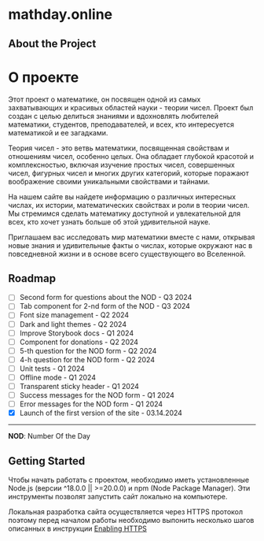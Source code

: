 # mathday.online

## About the Project
# О проекте

Этот проект о математике, он посвящен одной из самых захватывающих и красивых областей науки - теории чисел. Проект был создан с целью делиться знаниями и вдохновлять любителей математики, студентов, преподавателей, и всех, кто интересуется математикой и ее загадками.

Теория чисел - это ветвь математики, посвященная свойствам и отношениям чисел, особенно целых. Она обладает глубокой красотой и комплексностью, включая изучение простых чисел, совершенных чисел, фигурных чисел и многих других категорий, которые поражают воображение своими уникальными свойствами и тайнами.

На нашем сайте вы найдете информацию о различных интересных числах, их истории, математических свойствах и роли в теории чисел. Мы стремимся сделать математику доступной и увлекательной для всех, кто хочет узнать больше об этой удивительной науке.

Приглашаем вас исследовать мир математики вместе с нами, открывая новые знания и удивительные факты о числах, которые окружают нас в повседневной жизни и в основе всего существующего во Вселенной.

## Roadmap

- [ ] Second form for questions about the NOD - Q3 2024
- [ ] Tab component for 2-nd form of the NOD - Q3 2024
- [ ] Font size management - Q2 2024
- [ ] Dark and light themes - Q2 2024
- [ ] Improve Storybook docs - Q1 2024
- [ ] Component for donations - Q2 2024
- [ ] 5-th question for the NOD form - Q2 2024
- [ ] 4-h question for the NOD form - Q2 2024
- [ ] Unit tests - Q1 2024
- [ ] Offline mode - Q1 2024
- [ ] Transparent sticky header - Q1 2024
- [ ] Success messages for the NOD form - Q1 2024
- [ ] Error messages for the NOD form - Q1 2024
- [x] Launch of the first version of the site - 03.14.2024

---

**NOD**: Number Of the Day



## Getting Started

Чтобы начать работать с проектом, необходимо иметь установленные Node.js (версии ^18.0.0 || >=20.0.0) и npm (Node Package Manager). Эти инструменты позволят запустить сайт локально на компьютере.

Локальная разработка сайта осуществляется через HTTPS протокол поэтому перед началом работы необходимо выпонить несколько шагов описанных в инструкции [Enabling HTTPS](https://gist.github.com/volchenokib/c6993cf1c79fef49745cf6e478dc6520)

